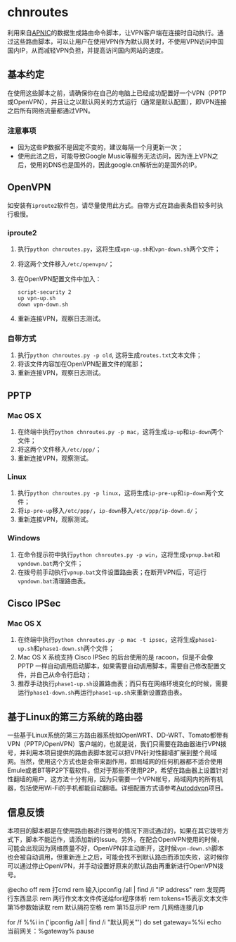 ﻿# chnroutes

利用来自[APNIC](http://ftp.apnic.net/apnic/stats/apnic/delegated-apnic-latest)的数据生成路由命令脚本，让VPN客户端在连接时自动执行。通过这些路由脚本，可以让用户在使用VPN作为默认网关时，不使用VPN访问中国国内IP，从而减轻VPN负担，并提高访问国内网站的速度。

## 基本约定

在使用这些脚本之前，请确保你在自己的电脑上已经成功配置好一个VPN（PPTP或OpenVPN），并且让之以默认网关的方式运行（通常是默认配置），即VPN连接之后所有网络流量都通过VPN。

### 注意事项

* 因为这些IP数据不是固定不变的，建议每隔一个月更新一次；
* 使用此法之后，可能导致Google Music等服务无法访问，因为连上VPN之后，使用的DNS也是国外的，因此google.cn解析出的是国外的IP。

## OpenVPN

如安装有`iproute2`软件包，请尽量使用此方式。自带方式在路由表条目较多时执行极慢。

### iproute2

1. 执行`python chnroutes.py`，这将生成`vpn-up.sh`和`vpn-down.sh`两个文件；
2. 将这两个文件移入`/etc/openvpn/`；
3. 在OpenVPN配置文件中加入：

    ```
    script-security 2
    up vpn-up.sh
    down vpn-down.sh
    ```

4. 重新连接VPN，观察日志测试。

### 自带方式

1. 执行`python chnroutes.py -p old`, 这将生成`routes.txt`文本文件；
2. 将该文件内容加在OpenVPN配置文件的尾部；
3. 重新连接VPN，观察日志测试。

## PPTP
### Mac OS X

1. 在终端中执行`python chnroutes.py -p mac`，这将生成`ip-up`和`ip-down`两个文件；
2. 将这两个文件移入`/etc/ppp/`；
3. 重新连接VPN，观察测试。

### Linux

1. 执行`python chnroutes.py -p linux`，这将生成`ip-pre-up`和`ip-down`两个文件；
2. 将`ip-pre-up`移入`/etc/ppp/`，`ip-down`移入`/etc/ppp/ip-down.d/`；
3. 重新连接VPN，观察测试。

### Windows

1. 在命令提示符中执行`python chnroutes.py -p win`，这将生成`vpnup.bat`和`vpndown.bat`两个文件；
2. 在拨号前手动执行`vpnup.bat`文件设置路由表；在断开VPN后，可运行`vpndown.bat`清理路由表。

## Cisco IPSec
### Mac OS X

1. 在终端中执行`python chnroutes.py -p mac -t ipsec`，这将生成`phase1-up.sh`和`phase1-down.sh`两个文件；
2. Mac OS X 系统支持 Cisco IPSec 的后台使用的是 racoon，但是不会像 PPTP 一样自动调用启动脚本，如果需要自动调用脚本，需要自己修改配置文件，并自己从命令行启动；
3. 推荐手动执行`phase1-up.sh`设置路由表；而只有在网络环境变化的时候，需要运行`phase1-down.sh`再运行`phase1-up.sh`来重新设置路由表。

## 基于Linux的第三方系统的路由器

一些基于Linux系统的第三方路由器系统如OpenWRT、DD-WRT、Tomato都带有VPN（PPTP/OpenVPN）客户端的，也就是说，我们只需要在路由器进行VPN拨号，并利用本项目提供的路由表脚本就可以把VPN针对性翻墙扩展到整个局域网。当然，使用这个方式也是会带来副作用，即局域网的任何机器都不适合使用Emule或者BT等P2P下载软件。但对于那些不使用P2P，希望在路由器上设置针对性翻墙的用户，这方法十分有用，因为只需要一个VPN帐号，局域网内的所有机器，包括使用Wi-Fi的手机都能自动翻墙。详细配置方式请参考[Autoddvpn](http://code.google.com/p/autoddvpn/)项目。

## 信息反馈

本项目的脚本都是在使用路由器进行拨号的情况下测试通过的，如果在其它拨号方式下，脚本不能运作，请添加新的Issue。另外，在配合OpenVPN使用的时候，可能会出现因为网络质量不好，OpenVPN非主动断开，这时候`vpn-down.sh`脚本也会被自动调用，但重新连上之后，可能会找不到默认路由而添加失败，这时候你可以通过停止OpenVPN，并手动设置好原来的默认路由再重新进行OpenVPN拨号。









@echo off
rem 打cmd
rem 输入ipconfig /all  | find /i "IP address"
rem 发现两行东西显示
rem 两行作文本文件传送给for程序体析
rem tokens=15表示文本文件第15参数始读取
rem 默认隔符空格
rem 第15显示IP
rem 几网络连接几ip

for /f %%i in ('ipconfig /all  | find /i "默认网关"') do set gateway=%%i
echo 当前网关：%gateway%
pause
